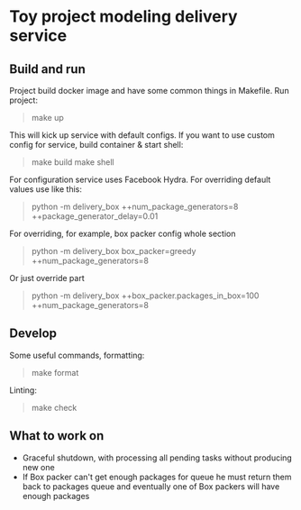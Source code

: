 # Toy project modeling delivery service

## Build and run

Project build docker image and have some common things in Makefile.
Run project:

> make up

This will kick up service with default configs. If you want to use custom
config for service, build container & start shell:

> make build
> make shell

For configuration service uses Facebook Hydra. For overriding default values
use like this:

> python -m delivery_box ++num_package_generators=8 ++package_generator_delay=0.01

For overriding, for example, box packer config whole section

> python -m delivery_box box_packer=greedy ++num_package_generators=8

Or just override part

> python -m delivery_box ++box_packer.packages_in_box=100 ++num_package_generators=8

## Develop

Some useful commands, formatting:

> make format

Linting:

> make check

## What to work on

* Graceful shutdown, with processing all pending tasks without producing new one
* If Box packer can't get enough packages for queue he must return them back to packages queue and 
eventually one of Box packers will have enough packages